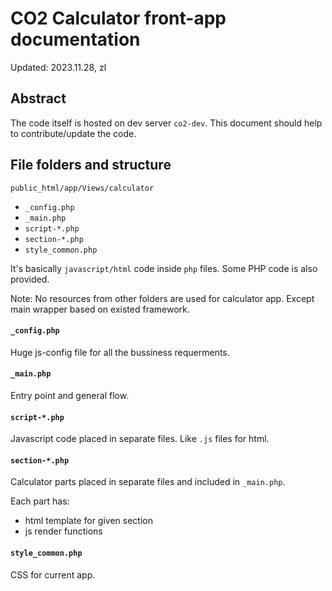 # CO2 Calculator front-app documentation
Updated: 2023.11.28, zl

## Abstract
The code itself is hosted on dev server `co2-dev`. This document should help to contribute/update the code.

## File folders and structure
`public_html/app/Views/calculator`
- `_config.php`
- `_main.php`
- `script-*.php`
- `section-*.php`
- `style_common.php`

It's basically `javascript/html` code inside `php` files. Some PHP code is also provided.

Note: No resources from other folders are used for calculator app. Except main wrapper based on existed framework.

#### `_config.php`
Huge js-config file for all the bussiness requerments.

#### `_main.php`
Entry point and general flow.

#### `script-*.php`
Javascript code placed in separate files. Like `.js` files for html.

#### `section-*.php`
Calculator parts placed in separate files and included in `_main.php`.  

Each part has:
- html template for given section
- js render functions

#### `style_common.php`
CSS for current app.
